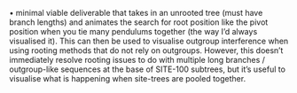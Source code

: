 •	minimal viable deliverable that takes in an unrooted tree (must have branch lengths) and animates the search for root position like the pivot position when you tie many pendulums together (the way I’d always visualised it). This can then be used to visualise outgroup interference when using rooting methods that do not rely on outgroups. However, this doesn’t immediately resolve rooting issues to do with multiple long branches / outgroup-like sequences at the base of SITE-100 subtrees, but it’s useful to visualise what is happening when site-trees are pooled together.
